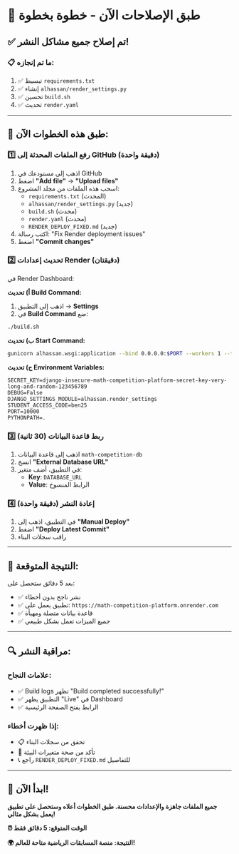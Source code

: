 # 🚀 طبق الإصلاحات الآن - خطوة بخطوة

## ✅ تم إصلاح جميع مشاكل النشر!

### 📋 ما تم إنجازه:
1. ✅ تبسيط `requirements.txt`
2. ✅ إنشاء `alhassan/render_settings.py`
3. ✅ تحسين `build.sh`
4. ✅ تحديث `render.yaml`

---

## 🎯 طبق هذه الخطوات الآن:

### 1️⃣ رفع الملفات المحدثة إلى GitHub (دقيقة واحدة)
1. اذهب إلى مستودعك في GitHub
2. اضغط **"Add file"** → **"Upload files"**
3. اسحب هذه الملفات من مجلد المشروع:
   - `requirements.txt` (المحدث)
   - `alhassan/render_settings.py` (جديد)
   - `build.sh` (محدث)
   - `render.yaml` (محدث)
   - `RENDER_DEPLOY_FIXED.md` (جديد)
4. اكتب رسالة: "Fix Render deployment issues"
5. اضغط **"Commit changes"**

### 2️⃣ تحديث إعدادات Render (دقيقتان)
في Render Dashboard:

**أ) تحديث Build Command:**
1. اذهب إلى التطبيق → **Settings**
2. في **Build Command** ضع:
```bash
./build.sh
```

**ب) تحديث Start Command:**
```bash
gunicorn alhassan.wsgi:application --bind 0.0.0.0:$PORT --workers 1 --timeout 120
```

**ج) تحديث Environment Variables:**
```
SECRET_KEY=django-insecure-math-competition-platform-secret-key-very-long-and-random-123456789
DEBUG=False
DJANGO_SETTINGS_MODULE=alhassan.render_settings
STUDENT_ACCESS_CODE=ben25
PORT=10000
PYTHONPATH=.
```

### 3️⃣ ربط قاعدة البيانات (30 ثانية)
1. اذهب إلى قاعدة البيانات `math-competition-db`
2. انسخ **"External Database URL"**
3. في التطبيق، أضف متغير:
   - **Key**: `DATABASE_URL`
   - **Value**: الرابط المنسوخ

### 4️⃣ إعادة النشر (دقيقة واحدة)
1. في التطبيق، اذهب إلى **"Manual Deploy"**
2. اضغط **"Deploy Latest Commit"**
3. راقب سجلات البناء

---

## 🎉 النتيجة المتوقعة:

بعد 5 دقائق ستحصل على:
- ✅ نشر ناجح بدون أخطاء
- ✅ تطبيق يعمل على: `https://math-competition-platform.onrender.com`
- ✅ قاعدة بيانات متصلة ومهيأة
- ✅ جميع الميزات تعمل بشكل طبيعي

---

## 🔍 مراقبة النشر:

### علامات النجاح:
- ✅ Build logs تظهر "Build completed successfully!"
- ✅ التطبيق يظهر "Live" في Dashboard
- ✅ الرابط يفتح الصفحة الرئيسية

### إذا ظهرت أخطاء:
- 📋 تحقق من سجلات البناء
- 🔧 تأكد من صحة متغيرات البيئة
- 📞 راجع `RENDER_DEPLOY_FIXED.md` للتفاصيل

---

## 🚀 ابدأ الآن!

**جميع الملفات جاهزة والإعدادات محسنة. طبق الخطوات أعلاه وستحصل على تطبيق يعمل بشكل مثالي!**

**⏰ الوقت المتوقع: 5 دقائق فقط**

**🌍 النتيجة: منصة المسابقات الرياضية متاحة للعالم!**
